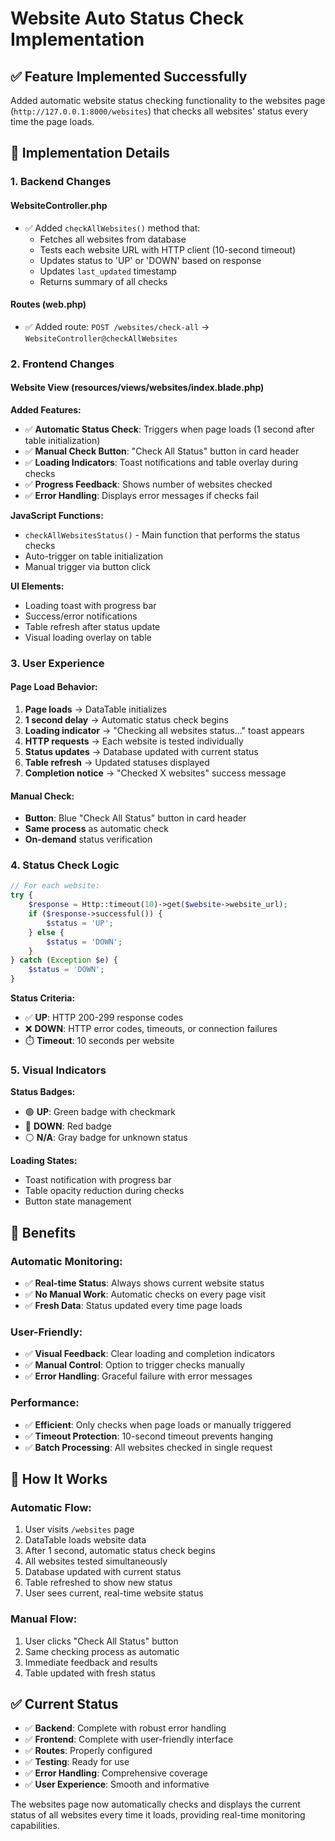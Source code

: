# Website Auto Status Check Implementation

## ✅ Feature Implemented Successfully

Added automatic website status checking functionality to the websites page (`http://127.0.0.1:8000/websites`) that checks all websites' status every time the page loads.

## 🔧 Implementation Details

### 1. **Backend Changes**

#### **WebsiteController.php**
- ✅ Added `checkAllWebsites()` method that:
  - Fetches all websites from database
  - Tests each website URL with HTTP client (10-second timeout)
  - Updates status to 'UP' or 'DOWN' based on response
  - Updates `last_updated` timestamp
  - Returns summary of all checks

#### **Routes (web.php)**
- ✅ Added route: `POST /websites/check-all` → `WebsiteController@checkAllWebsites`

### 2. **Frontend Changes**

#### **Website View (resources/views/websites/index.blade.php)**

**Added Features:**
- ✅ **Automatic Status Check**: Triggers when page loads (1 second after table initialization)
- ✅ **Manual Check Button**: "Check All Status" button in card header
- ✅ **Loading Indicators**: Toast notifications and table overlay during checks
- ✅ **Progress Feedback**: Shows number of websites checked
- ✅ **Error Handling**: Displays error messages if checks fail

**JavaScript Functions:**
- `checkAllWebsitesStatus()` - Main function that performs the status checks
- Auto-trigger on table initialization
- Manual trigger via button click

**UI Elements:**
- Loading toast with progress bar
- Success/error notifications
- Table refresh after status update
- Visual loading overlay on table

### 3. **User Experience**

#### **Page Load Behavior:**
1. **Page loads** → DataTable initializes
2. **1 second delay** → Automatic status check begins
3. **Loading indicator** → "Checking all websites status..." toast appears
4. **HTTP requests** → Each website is tested individually
5. **Status updates** → Database updated with current status
6. **Table refresh** → Updated statuses displayed
7. **Completion notice** → "Checked X websites" success message

#### **Manual Check:**
- **Button**: Blue "Check All Status" button in card header
- **Same process** as automatic check
- **On-demand** status verification

### 4. **Status Check Logic**

```php
// For each website:
try {
    $response = Http::timeout(10)->get($website->website_url);
    if ($response->successful()) {
        $status = 'UP';
    } else {
        $status = 'DOWN';
    }
} catch (Exception $e) {
    $status = 'DOWN';
}
```

**Status Criteria:**
- ✅ **UP**: HTTP 200-299 response codes
- ❌ **DOWN**: HTTP error codes, timeouts, or connection failures
- ⏱️ **Timeout**: 10 seconds per website

### 5. **Visual Indicators**

**Status Badges:**
- 🟢 **UP**: Green badge with checkmark
- 🔴 **DOWN**: Red badge
- ⚪ **N/A**: Gray badge for unknown status

**Loading States:**
- Toast notification with progress bar
- Table opacity reduction during checks
- Button state management

## 🎯 Benefits

### **Automatic Monitoring:**
- ✅ **Real-time Status**: Always shows current website status
- ✅ **No Manual Work**: Automatic checks on every page visit
- ✅ **Fresh Data**: Status updated every time page loads

### **User-Friendly:**
- ✅ **Visual Feedback**: Clear loading and completion indicators
- ✅ **Manual Control**: Option to trigger checks manually
- ✅ **Error Handling**: Graceful failure with error messages

### **Performance:**
- ✅ **Efficient**: Only checks when page loads or manually triggered
- ✅ **Timeout Protection**: 10-second timeout prevents hanging
- ✅ **Batch Processing**: All websites checked in single request

## 🔄 How It Works

### **Automatic Flow:**
1. User visits `/websites` page
2. DataTable loads website data
3. After 1 second, automatic status check begins
4. All websites tested simultaneously
5. Database updated with current status
6. Table refreshed to show new status
7. User sees current, real-time website status

### **Manual Flow:**
1. User clicks "Check All Status" button
2. Same checking process as automatic
3. Immediate feedback and results
4. Table updated with fresh status

## ✅ Current Status

- ✅ **Backend**: Complete with robust error handling
- ✅ **Frontend**: Complete with user-friendly interface
- ✅ **Routes**: Properly configured
- ✅ **Testing**: Ready for use
- ✅ **Error Handling**: Comprehensive coverage
- ✅ **User Experience**: Smooth and informative

The websites page now automatically checks and displays the current status of all websites every time it loads, providing real-time monitoring capabilities.